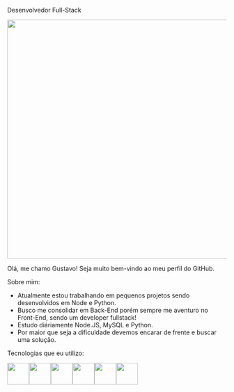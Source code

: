 Desenvolvedor Full-Stack



<img src="https://images-wixmp-ed30a86b8c4ca887773594c2.wixmp.com/f/35271885-b64b-49da-b43d-e9aa8fa4d471/df81nil-ba848250-6886-4e27-865c-f2697832ecf9.jpg/v1/fill/w_1192,h_670,q_70,strp/neon_white_wallpaper_by_thetruemask_df81nil-pre.jpg?token=eyJ0eXAiOiJKV1QiLCJhbGciOiJIUzI1NiJ9.eyJzdWIiOiJ1cm46YXBwOjdlMGQxODg5ODIyNjQzNzNhNWYwZDQxNWVhMGQyNmUwIiwiaXNzIjoidXJuOmFwcDo3ZTBkMTg4OTgyMjY0MzczYTVmMGQ0MTVlYTBkMjZlMCIsIm9iaiI6W1t7ImhlaWdodCI6Ijw9MjE2MCIsInBhdGgiOiJcL2ZcLzM1MjcxODg1LWI2NGItNDlkYS1iNDNkLWU5YWE4ZmE0ZDQ3MVwvZGY4MW5pbC1iYTg0ODI1MC02ODg2LTRlMjctODY1Yy1mMjY5NzgzMmVjZjkuanBnIiwid2lkdGgiOiI8PTM4NDAifV1dLCJhdWQiOlsidXJuOnNlcnZpY2U6aW1hZ2Uub3BlcmF0aW9ucyJdfQ.1asM7ahKtxlP3I_n-t7TjW_uH-OEQfptPohHniD-lKk" widht="400" height="550">


Olá, me chamo Gustavo!
Seja muito bem-vindo ao meu perfil do GitHub.

Sobre mim:
- Atualmente estou trabalhando em pequenos projetos sendo desenvolvidos em Node e Python.
- Busco me consolidar em Back-End porém sempre me aventuro no Front-End, sendo um developer fullstack!
- Estudo diáriamente Node.JS, MySQL e Python.
- Por maior que seja a dificuldade devemos encarar de frente e buscar uma solução.

Tecnologias que eu utilizo:


<img src="https://cdn.jsdelivr.net/gh/devicons/devicon@latest/icons/html5/html5-original.svg" width="50" height="50"/><img src="https://cdn.jsdelivr.net/gh/devicons/devicon@latest/icons/css3/css3-original.svg" width="50" height="50"/><img src="https://cdn.jsdelivr.net/gh/devicons/devicon@latest/icons/javascript/javascript-original.svg" width="50" height="50"/><img src="https://cdn.jsdelivr.net/gh/devicons/devicon@latest/icons/python/python-original.svg" width="50" height="50"/><img src="https://cdn.jsdelivr.net/gh/devicons/devicon@latest/icons/nodejs/nodejs-original.svg" width="50" height="50"/><img src="https://cdn.jsdelivr.net/gh/devicons/devicon@latest/icons/java/java-original.svg" width="50" height="50"/>

